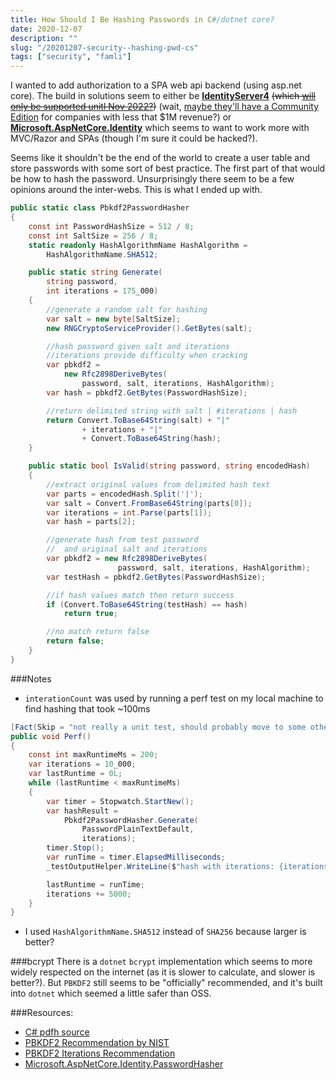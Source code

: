 ```yaml
---
title: How Should I Be Hashing Passwords in C#/dotnet core?
date: 2020-12-07
description: ""
slug: "/20201207-security--hashing-pwd-cs"
tags: ["security", "famli"]
---
```


I wanted to add authorization to a SPA web api backend (using asp.net core). The build in solutions seem to either be **[IdentityServer4](https://docs.microsoft.com/en-us/aspnet/core/security/authentication/identity-api-authorization?view=aspnetcore-5.0)** ~~(which [will only be supported unitl Nov 2022?](https://identityserver4.readthedocs.io/en/latest/))~~ (wait, [maybe they'll have a Community Edition](https://blog.duendesoftware.com/posts/20201210_community_edition/) for companies with less that $1M revenue?) or **[Microsoft.AspNetCore.Identity](https://docs.microsoft.com/en-us/aspnet/core/security/authentication/identity?view=aspnetcore-5.0&tabs=visual-studio)** which seems to want to work more with MVC/Razor and SPAs (though I'm sure it could be hacked?).

Seems like it shouldn't be the end of the world to create a user table and store passwords with some sort of best practice. The first part of that would be how to hash the password. Unsurprisingly there seem to be a few opinions around the inter-webs. This is what I ended up with.

```csharp
public static class Pbkdf2PasswordHasher
{
    const int PasswordHashSize = 512 / 8;
    const int SaltSize = 256 / 8;
    static readonly HashAlgorithmName HashAlgorithm = 
        HashAlgorithmName.SHA512;

    public static string Generate(
        string password, 
        int iterations = 175_000)
    {
        //generate a random salt for hashing
        var salt = new byte[SaltSize];
        new RNGCryptoServiceProvider().GetBytes(salt);

        //hash password given salt and iterations
        //iterations provide difficulty when cracking
        var pbkdf2 = 
            new Rfc2898DeriveBytes(
                password, salt, iterations, HashAlgorithm);
        var hash = pbkdf2.GetBytes(PasswordHashSize);

        //return delimited string with salt | #iterations | hash
        return Convert.ToBase64String(salt) + "|" 
                + iterations + "|" 
                + Convert.ToBase64String(hash);
    }

    public static bool IsValid(string password, string encodedHash)
    {
        //extract original values from delimited hash text
        var parts = encodedHash.Split('|');
        var salt = Convert.FromBase64String(parts[0]);
        var iterations = int.Parse(parts[1]);
        var hash = parts[2];

        //generate hash from test password 
        //  and original salt and iterations
        var pbkdf2 = new Rfc2898DeriveBytes(
                        password, salt, iterations, HashAlgorithm);
        var testHash = pbkdf2.GetBytes(PasswordHashSize);

        //if hash values match then return success
        if (Convert.ToBase64String(testHash) == hash)
            return true;

        //no match return false
        return false;
    }
}
```

###Notes
* `interationCount` was used by running a perf test on my local machine to find hashing that took ~100ms
```cs
[Fact(Skip = "not really a unit test, should probably move to some other mechanism.")]
public void Perf()
{
    const int maxRuntimeMs = 200;
    var iterations = 10_000;
    var lastRuntime = 0L;
    while (lastRuntime < maxRuntimeMs)
    {
        var timer = Stopwatch.StartNew();
        var hashResult =
            Pbkdf2PasswordHasher.Generate(
                PasswordPlainTextDefault,
                iterations);
        timer.Stop();
        var runTime = timer.ElapsedMilliseconds;
        _testOutputHelper.WriteLine($"hash with iterations: {iterations}, ms: {runTime}, result: {hashResult}");

        lastRuntime = runTime;
        iterations += 5000;
    }
}
```
* I used `HashAlgorithmName.SHA512` instead of `SHA256` because larger is better?

###bcrypt
There is a `dotnet` `bcrypt` implementation which seems to more widely respected on the internet (as it is slower to calculate, and slower is better?). But `PBKDF2` still seems to be "officially" recommended, and it's built into `dotnet` which seemed a little safer than OSS.

###Resources:
* [C# pdfh source](https://www.cidean.com/blog/2019/password-hashing-using-rfc2898derivebytes/)
* [PBKDF2 Recommendation by NIST](https://cheatsheetseries.owasp.org/cheatsheets/Password_Storage_Cheat_Sheet.html#pbkdf2)
* [PBKDF2 Iterations Recommendation](https://security.stackexchange.com/questions/3959/recommended-of-iterations-when-using-pkbdf2-sha256)
* [Microsoft.AspNetCore.Identity.PasswordHasher](https://github.com/aspnet/Identity/blob/master/src/Core/PasswordHasher.cs)
